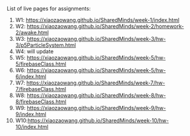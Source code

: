 List of live pages for assignments:

1. W1: https://xiaozaowang.github.io/SharedMinds/week-1/index.html
2. W2: https://xiaozaowang.github.io/SharedMinds/week-2/homework-2/awake.html
3. W3: https://xiaozaowang.github.io/SharedMinds/week-3/hw-3/p5ParticleSystem.html
4. W4: will update
5. W5: https://xiaozaowang.github.io/SharedMinds/week-5/hw-5/firebaseClass.html
6. W6: https://xiaozaowang.github.io/SharedMinds/week-5/hw-6/index.html
7. W7: https://xiaozaowang.github.io/SharedMinds/week-7/hw-7/firebaseClass.html
8. W8: https://xiaozaowang.github.io/SharedMinds/week-8/hw-8/firebaseClass.html
9. W9: https://xiaozaowang.github.io/SharedMinds/week-9/hw-9/index.html
10. W10:https://xiaozaowang.github.io/SharedMinds/week-10/hw-10/index.html
